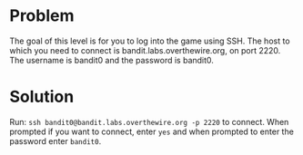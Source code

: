 # Problem
The goal of this level is for you to log into the game using SSH. The host to which you need to connect is bandit.labs.overthewire.org, on port 2220. The username is bandit0 and the password is bandit0.

# Solution
Run: `ssh bandit0@bandit.labs.overthewire.org -p 2220` to connect. When prompted if you want to connect, enter `yes` and when prompted to enter the password enter `bandit0`.
